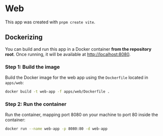 # Web

This app was created with `pnpm create vite`.

## Dockerizing

You can build and run this app in a Docker container **from the repository root**. Once running, it will be available at [http://localhost:8080](http://localhost:8080).

### Step 1: Build the image

Build the Docker image for the web app using the `Dockerfile` located in `apps/web`:

```bash
docker build -t web-app -f apps/web/Dockerfile .
```

### Step 2: Run the container

Run the container, mapping port 8080 on your machine to port 80 inside the container:

```bash
docker run --name web-app -p 8080:80 -d web-app
```
